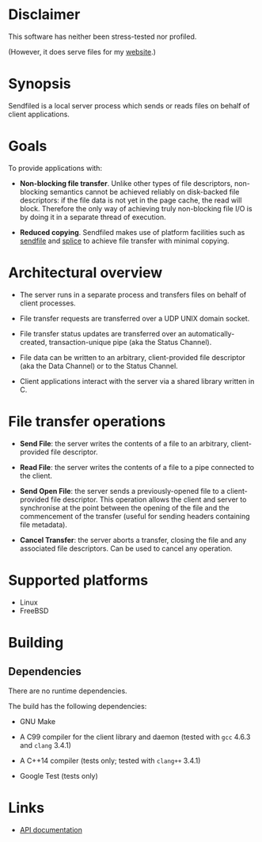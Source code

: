 # Disclaimer

This software has neither been stress-tested nor profiled.

(However, it does serve files for my [website](http://francoisk.me).)

# Synopsis

Sendfiled is a local server process which sends or reads files on behalf of
client applications.

# Goals

To provide applications with:

* **Non-blocking file transfer**. Unlike other types of file descriptors,
   non-blocking semantics cannot be achieved reliably on disk-backed file
   descriptors: if the file data is not yet in the page cache, the read will
   block. Therefore the only way of achieving truly non-blocking file I/O is by
   doing it in a separate thread of execution.

* **Reduced copying**. Sendfiled makes use of platform facilities such as
   [sendfile](https://www.freebsd.org/cgi/man.cgi?query=sendfile "sendfile(2)")
   and [splice](http://linux.die.net/man/2/splice "splice(2)") to achieve file
   transfer with minimal copying.

# Architectural overview

* The server runs in a separate process and transfers files on behalf of client
  processes.

* File transfer requests are transferred over a UDP UNIX domain socket.

* File transfer status updates are transferred over an automatically-created,
  transaction-unique pipe (aka the Status Channel).

* File data can be written to an arbitrary, client-provided file descriptor (aka
  the Data Channel) or to the Status Channel.

* Client applications interact with the server via a shared library written in
  C.

# File transfer operations

* **Send File**: the server writes the contents of a file to an arbitrary,
  client-provided file descriptor.

* **Read File**: the server writes the contents of a file to a pipe connected to
  the client.

* **Send Open File**: the server sends a previously-opened file to a
  client-provided file descriptor. This operation allows the client and server
  to synchronise at the point between the opening of the file and the
  commencement of the transfer (useful for sending headers containing file
  metadata).

* **Cancel Transfer**: the server aborts a transfer, closing the file and any
    associated file descriptors. Can be used to cancel any operation.

# Supported platforms

* Linux
* FreeBSD

# Building

## Dependencies

There are no runtime dependencies.

The build has the following dependencies:

* GNU Make

* A C99 compiler for the client library and daemon (tested with `gcc` 4.6.3 and
  `clang` 3.4.1)

* A C++14 compiler (tests only; tested with `clang++` 3.4.1)

* Google Test (tests only)

# Links

* [API documentation](http://francoisk.me/software/sendfiled/index.html)

